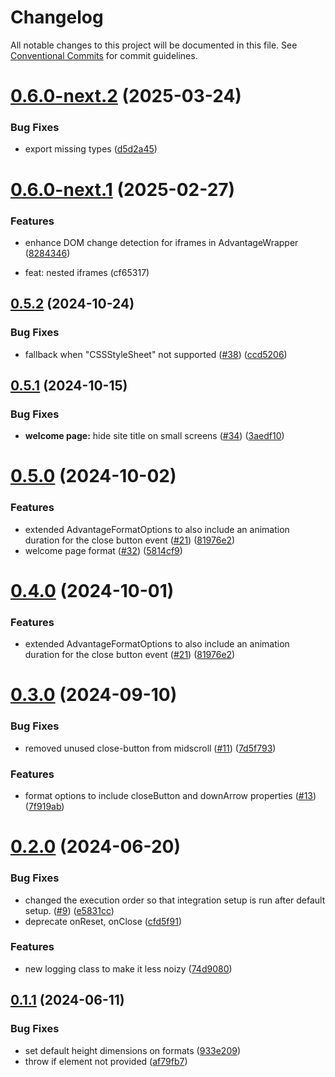 # Changelog

All notable changes to this project will be documented in this file. See [Conventional Commits](https://conventionalcommits.org) for commit guidelines.

# [0.6.0-next.2](https://github.com/get-advantage/advantage/compare/v0.6.0-next.1...v0.6.0-next.2) (2025-03-24)


### Bug Fixes

* export missing types ([d5d2a45](https://github.com/get-advantage/advantage/commit/d5d2a45b8364e837e7c74171aa2919d5c3339033))

# [0.6.0-next.1](https://github.com/get-advantage/advantage/compare/v0.6.0-next.0...v0.6.0-next.1) (2025-02-27)


### Features

* enhance DOM change detection for iframes in AdvantageWrapper ([8284346](https://github.com/get-advantage/advantage/commit/82843462ced645fcea88cdeba9f7f8dc9d294b85))

* feat: nested iframes (cf65317)

## [0.5.2](https://github.com/get-advantage/advantage/compare/v0.5.1...v0.5.2) (2024-10-24)


### Bug Fixes

* fallback when "CSSStyleSheet" not supported ([#38](https://github.com/get-advantage/advantage/issues/38)) ([ccd5206](https://github.com/get-advantage/advantage/commit/ccd520620a62e80580d8dc2361ddeb934ff8dea0))

## [0.5.1](https://github.com/get-advantage/advantage/compare/v0.5.0...v0.5.1) (2024-10-15)


### Bug Fixes

* **welcome page:** hide site title on small screens ([#34](https://github.com/get-advantage/advantage/issues/34)) ([3aedf10](https://github.com/get-advantage/advantage/commit/3aedf1067d6a1fe3a1e78fb6533a2d7c0e72f70e))

# [0.5.0](https://github.com/get-advantage/advantage/compare/v0.3.0...v0.5.0) (2024-10-02)


### Features

* extended AdvantageFormatOptions to also include an animation duration for the close button event ([#21](https://github.com/get-advantage/advantage/issues/21)) ([81976e2](https://github.com/get-advantage/advantage/commit/81976e2cb43e9d82ab1bbecd7c58c4ad5fed8740))
* welcome page format ([#32](https://github.com/get-advantage/advantage/issues/32)) ([5814cf9](https://github.com/get-advantage/advantage/commit/5814cf9ab0fedb9156b4624c7cd789835435d699))

# [0.4.0](https://github.com/get-advantage/advantage/compare/v0.3.0...v0.4.0) (2024-10-01)


### Features

* extended AdvantageFormatOptions to also include an animation duration for the close button event ([#21](https://github.com/get-advantage/advantage/issues/21)) ([81976e2](https://github.com/get-advantage/advantage/commit/81976e2cb43e9d82ab1bbecd7c58c4ad5fed8740))

# [0.3.0](https://github.com/get-advantage/advantage/compare/v0.2.0...v0.3.0) (2024-09-10)


### Bug Fixes

* removed unused close-button from midscroll ([#11](https://github.com/get-advantage/advantage/issues/11)) ([7d5f793](https://github.com/get-advantage/advantage/commit/7d5f793ebe50f7577d896b6c1f0ae223ec538e7e))


### Features

* format options to include closeButton and downArrow properties ([#13](https://github.com/get-advantage/advantage/issues/13)) ([7f919ab](https://github.com/get-advantage/advantage/commit/7f919ab6b09afbe590ba4a4ed8f58c7c575b85cf))

# [0.2.0](https://github.com/get-advantage/advantage/compare/v0.1.1...v0.2.0) (2024-06-20)


### Bug Fixes

* changed the execution order so that integration setup is run after default setup. ([#9](https://github.com/get-advantage/advantage/issues/9)) ([e5831cc](https://github.com/get-advantage/advantage/commit/e5831cc832a52f32bc58bf6d0291701303fe8a5d))
* deprecate onReset, onClose ([cfd5f91](https://github.com/get-advantage/advantage/commit/cfd5f914552f341aabc1bd1aa23ea1fe36800c81))


### Features

* new logging class to make it less noizy ([74d9080](https://github.com/get-advantage/advantage/commit/74d90804d6c9e1a24b2af6343b572317455c64ee))

## [0.1.1](https://github.com/get-advantage/advantage/compare/v0.1.0...v0.1.1) (2024-06-11)


### Bug Fixes

* set default height dimensions on formats ([933e209](https://github.com/get-advantage/advantage/commit/933e2096005f90b6a6757b4b17837520392ac227))
* throw if element not provided ([af79fb7](https://github.com/get-advantage/advantage/commit/af79fb740b856d46fbcf5fc7360336194958e217))
